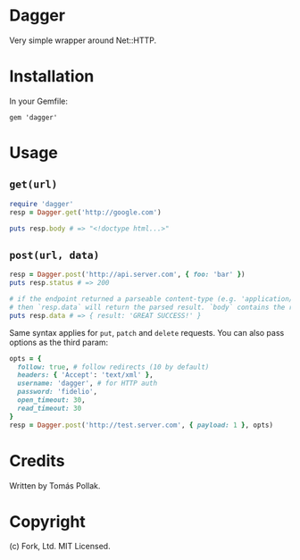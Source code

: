 # Dagger

Very simple wrapper around Net::HTTP.

# Installation

In your Gemfile:

    gem 'dagger'

# Usage

## `get(url)`

```rb
require 'dagger'
resp = Dagger.get('http://google.com')

puts resp.body # => "<!doctype html...>"
```

## `post(url, data)`

```rb
resp = Dagger.post('http://api.server.com', { foo: 'bar' })
puts resp.status # => 200

# if the endpoint returned a parseable content-type (e.g. 'application/json')
# then `resp.data` will return the parsed result. `body` contains the raw data.
puts resp.data # => { result: 'GREAT SUCCESS!' }
```

Same syntax applies for `put`, `patch` and `delete` requests. You can also pass options as the third param:

```rb
opts = {
  follow: true, # follow redirects (10 by default)
  headers: { 'Accept': 'text/xml' },
  username: 'dagger', # for HTTP auth
  password: 'fidelio', 
  open_timeout: 30,
  read_timeout: 30
}
resp = Dagger.post('http://test.server.com', { payload: 1 }, opts)
```

# Credits

Written by Tomás Pollak.

# Copyright

(c) Fork, Ltd. MIT Licensed.
